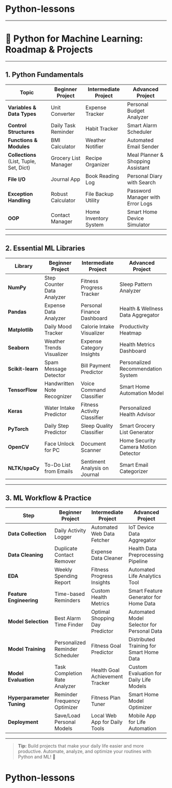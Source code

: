 # Python-lessons

---

# 🧠 Python for Machine Learning: Roadmap & Projects

---

## 1. Python Fundamentals
| Topic | Beginner Project | Intermediate Project | Advanced Project |
|-------|------------------|---------------------|-----------------|
| **Variables & Data Types** | Unit Converter | Expense Tracker | Personal Budget Analyzer |
| **Control Structures** | Daily Task Reminder | Habit Tracker | Smart Alarm Scheduler |
| **Functions & Modules** | BMI Calculator | Weather Notifier | Automated Email Sender |
| **Collections** (List, Tuple, Set, Dict) | Grocery List Manager | Recipe Organizer | Meal Planner & Shopping Assistant |
| **File I/O** | Journal App | Book Reading Log | Personal Diary with Search |
| **Exception Handling** | Robust Calculator | File Backup Utility | Password Manager with Error Logs |
| **OOP** | Contact Manager | Home Inventory System | Smart Home Device Simulator |

---

## 2. Essential ML Libraries
| Library | Beginner Project | Intermediate Project | Advanced Project |
|---------|------------------|---------------------|-----------------|
| **NumPy** | Step Counter Data Analyzer | Fitness Progress Tracker | Sleep Pattern Analyzer |
| **Pandas** | Expense Data Analyzer | Personal Finance Dashboard | Health & Wellness Data Aggregator |
| **Matplotlib** | Daily Mood Tracker | Calorie Intake Visualizer | Productivity Heatmap |
| **Seaborn** | Weather Trends Visualizer | Expense Category Insights | Health Metrics Dashboard |
| **Scikit-learn** | Spam Message Detector | Bill Payment Predictor | Personalized Recommendation System |
| **TensorFlow** | Handwritten Note Recognizer | Voice Command Classifier | Smart Home Automation Model |
| **Keras** | Water Intake Predictor | Fitness Activity Classifier | Personalized Health Advisor |
| **PyTorch** | Daily Step Predictor | Sleep Quality Classifier | Smart Grocery List Generator |
| **OpenCV** | Face Unlock for PC | Document Scanner | Home Security Camera Motion Detector |
| **NLTK/spaCy** | To-Do List from Emails | Sentiment Analysis on Journal | Smart Email Categorizer |

---

## 3. ML Workflow & Practice
| Step | Beginner Project | Intermediate Project | Advanced Project |
|------|------------------|---------------------|-----------------|
| **Data Collection** | Daily Activity Logger | Automated Web Data Fetcher | IoT Device Data Aggregator |
| **Data Cleaning** | Duplicate Contact Remover | Expense Data Cleaner | Health Data Preprocessing Pipeline |
| **EDA** | Weekly Spending Report | Fitness Progress Insights | Automated Life Analytics Tool |
| **Feature Engineering** | Time-based Reminders | Custom Health Metrics | Smart Feature Generator for Home Data |
| **Model Selection** | Best Alarm Time Finder | Optimal Shopping Day Predictor | Automated Model Selector for Personal Data |
| **Model Training** | Personalized Reminder Scheduler | Fitness Goal Predictor | Distributed Training for Smart Home Data |
| **Model Evaluation** | Task Completion Rate Analyzer | Health Goal Achievement Tracker | Custom Evaluation for Daily Life Models |
| **Hyperparameter Tuning** | Reminder Frequency Optimizer | Fitness Plan Tuner | Smart Home Model Optimizer |
| **Deployment** | Save/Load Personal Models | Local Web App for Daily Tools | Mobile App for Life Automation |

---

> **Tip:** Build projects that make your daily life easier and more productive. Automate, analyze, and optimize your routines with Python and ML! 🚀
# Python-lessons
